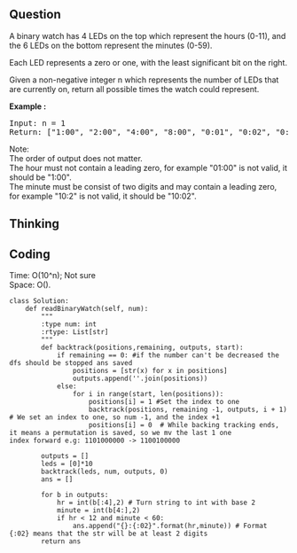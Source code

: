 ## Question
A binary watch has 4 LEDs on the top which represent the hours (0-11), and the 6 LEDs on the bottom represent the minutes (0-59).<br>

Each LED represents a zero or one, with the least significant bit on the right.<br>

Given a non-negative integer n which represents the number of LEDs that are currently on, return all possible times the watch could represent.<br>

**Example :**
<pre>
Input: n = 1
Return: ["1:00", "2:00", "4:00", "8:00", "0:01", "0:02", "0:04", "0:08", "0:16", "0:32"]
</pre>

Note:<br>
The order of output does not matter.<br>
The hour must not contain a leading zero, for example "01:00" is not valid, it should be "1:00".<br>
The minute must be consist of two digits and may contain a leading zero, for example "10:2" is not valid, it should be "10:02".<br>

## Thinking


## Coding
Time: O(10^n); Not sure  </br>
Space: O().
```python3
class Solution:
    def readBinaryWatch(self, num):
        """
        :type num: int
        :rtype: List[str]
        """
        def backtrack(positions,remaining, outputs, start): 
            if remaining == 0: #if the number can't be decreased the dfs should be stopped ans saved
                positions = [str(x) for x in positions]
                outputs.append(''.join(positions))
            else:
                for i in range(start, len(positions)):
                    positions[i] = 1 #Set the index to one
                    backtrack(positions, remaining -1, outputs, i + 1) # We set an index to one, so num -1, and the index +1
                    positions[i] = 0  # While backing tracking ends, it means a permutation is saved, so we mv the last 1 one                                             index forward e.g: 1101000000 -> 1100100000
                    
        outputs = []
        leds = [0]*10
        backtrack(leds, num, outputs, 0)
        ans = []
        
        for b in outputs:
            hr = int(b[:4],2) # Turn string to int with base 2
            minute = int(b[4:],2)
            if hr < 12 and minute < 60:
                ans.append("{}:{:02}".format(hr,minute)) # Format {:02} means that the str will be at least 2 digits
        return ans
            
```
